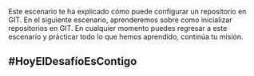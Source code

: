 Este escenario te ha explicado cómo puede configurar un repositorio en GIT. En el siguiente escenario, aprenderemos sobre como inicializar repositorios en GIT.
En cualquier momento puedes regresar a este escenario y prácticar todo lo que hemos aprendido, continúa tu misión.
## #HoyElDesafíoEsContigo


